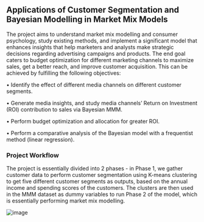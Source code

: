## Applications of Customer Segmentation and Bayesian Modelling in Market Mix Models

The project aims to understand market mix modelling and consumer psychology, study existing methods, and implement a significant model that enhances insights that help marketers and analysts make strategic decisions regarding advertising campaigns and products. The end goal caters to budget optimization for different marketing channels to maximize sales, get a better reach, and improve customer acquisition. This can be achieved by fulfilling the following objectives:

• Identify the effect of different media channels on different customer segments.

• Generate media insights, and study media channels’ Return on Investment (ROI) contribution to sales via Bayesian MMM.

• Perform budget optimization and allocation for greater ROI.

• Perform a comparative analysis of the Bayesian model with a frequentist method (linear regression).


### Project Workflow

The project is essentially divided into 2 phases - in Phase 1, we gather customer data to perform customer segmentation using K-means clustering to get five different customer segments as outputs, based on the annual income and spending scores of the customers. The clusters are then used in the MMM dataset as dummy variables to run Phase 2 of the model, which is essentially performing market mix modelling.

![image](https://github.com/rachitasingh26/MMM_app/assets/87617147/d75f63ff-5d3b-4090-862d-27c8df6bc7f3)



